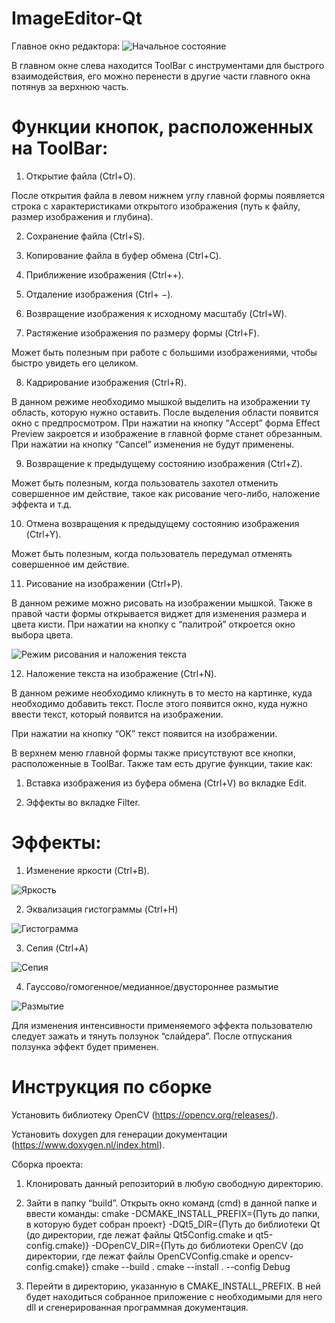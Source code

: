 # ImageEditor-Qt
Главное окно редактора:
![Начальное состояние](https://github.com/mike56k/ImageEditor-Qt/blob/main/screenshots/default.PNG)

В главном окне слева находится ToolBar с инструментами для быстрого взаимодействия, его можно перенести в другие части главного окна потянув за верхнюю часть.

# Функции кнопок, расположенных на ToolBar:

1) Открытие файла (Ctrl+O).

После открытия файла в левом нижнем углу главной формы появляется строка с характеристиками открытого изображения (путь к файлу, размер изображения и глубина).

2) Сохранение файла (Ctrl+S).

3) Копирование файла в буфер обмена (Ctrl+C).

4) Приближение изображения (Ctrl++).

5) Отдаление изображения (Ctrl+ −).

6) Возвращение изображения к исходному масштабу (Ctrl+W).

7) Растяжение изображения по размеру формы (Ctrl+F).

Может быть полезным при работе с большими изображениями, чтобы быстро увидеть его целиком.

8) Кадрирование изображения (Ctrl+R).

В данном режиме необходимо мышкой выделить на изображении ту область, которую нужно оставить.
После выделения области появится окно с предпросмотром.
При нажатии на кнопку “Accept” форма Effect Preview закроется и изображение в главной форме станет обрезанным. При нажатии на кнопку “Cancel” изменения не будут применены.

9) Возвращение к предыдущему состоянию изображения (Ctrl+Z).

Может быть полезным, когда пользователь захотел отменить совершенное им действие, такое как рисование чего-либо, наложение эффекта и т.д.

10) Отмена возвращения к предыдущему состоянию изображения (Ctrl+Y).

Может быть полезным, когда пользователь передумал отменять совершенное им действие.

11) Рисование на изображении (Ctrl+P).

В данном режиме можно рисовать на изображении мышкой. Также в правой части формы открывается виджет для изменения размера и цвета кисти.
При нажатии на кнопку с “палитрой” откроется окно выбора цвета.

![Режим рисования и наложения текста](https://github.com/mike56k/ImageEditor-Qt/blob/main/screenshots/textpainting.PNG)

12) Наложение текста на изображение (Ctrl+N).

В данном режиме необходимо кликнуть в то место на картинке, куда необходимо добавить текст. После этого появится окно, куда нужно ввести текст, который появится на изображении.

При нажатии на кнопку “OK” текст появится на изображении.

В верхнем меню главной формы также присутствуют все кнопки, расположенные в ToolBar. 
Также там есть другие функции, такие как:

1) Вставка изображения из буфера обмена (Ctrl+V) во вкладке Edit.

2) Эффекты во вкладке Filter.

# Эффекты:

1) Изменение яркости (Ctrl+B).

![Яркость](https://github.com/mike56k/ImageEditor-Qt/blob/main/screenshots/brightness.PNG)

2) Эквализация гистограммы (Ctrl+H)

![Гистограмма](https://github.com/mike56k/ImageEditor-Qt/blob/main/screenshots/histogramm.PNG)

3) Сепия (Ctrl+A)

![Сепия](https://github.com/mike56k/ImageEditor-Qt/blob/main/screenshots/sepia.PNG)

4) Гауссово/гомогенное/медианное/двустороннее размытие

![Размытие](https://github.com/mike56k/ImageEditor-Qt/blob/main/screenshots/blur.PNG)

Для изменения интенсивности применяемого эффекта пользователю следует зажать и тянуть ползунок “слайдера”. После отпускания ползунка эффект будет применен.

# Инструкция по сборке

Установить библиотеку OpenCV (https://opencv.org/releases/).

Установить doxygen для генерации документации (https://www.doxygen.nl/index.html).

Cборка проекта:

1) Клонировать данный репозиторий в любую свободную директорию.

2) Зайти в папку “build”. Открыть окно команд (cmd) в данной папке и ввести команды:
cmake -DCMAKE_INSTALL_PREFIX={Путь до папки, в которую будет собран проект} -DQt5_DIR={Путь до библиотеки Qt (до директории, где лежат файлы Qt5Config.cmake и qt5-config.cmake)} -DOpenCV_DIR={Путь до библиотеки OpenCV (до директории, где лежат файлы OpenCVConfig.cmake и opencv-config.cmake)}
cmake --build .
cmake --install . --config Debug

3) Перейти в директорию, указанную в CMAKE_INSTALL_PREFIX. В ней будет находиться собранное приложение с необходимыми для него dll и сгенерированная программная документация.
